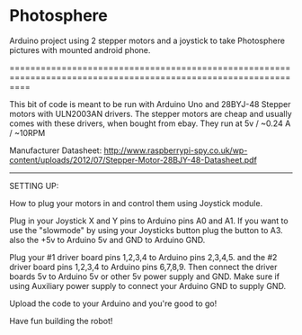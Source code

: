 Photosphere
================================================================================================================

Arduino project using 2 stepper motors and a joystick to take Photosphere pictures with mounted android phone.

================================================================================================================

This bit of code is meant to be run with Arduino Uno and 28BYJ-48 Stepper motors with ULN2003AN drivers.
The stepper motors are cheap and usually comes with these drivers, when bought from ebay. 
They run at 5v / ~0.24 A / ~10RPM

Manufacturer Datasheet: http://www.raspberrypi-spy.co.uk/wp-content/uploads/2012/07/Stepper-Motor-28BJY-48-Datasheet.pdf

----------------------------------------------------------------------------------------------------------------
SETTING UP:

How to plug your motors in and control them using Joystick module.

Plug in your Joystick X and Y pins to Arduino pins A0 and A1.
If you want to use the "slowmode" by using your Joysticks button plug the button to A3.
also the +5v to Arduino 5v and GND to Arduino GND.

Plug your #1 driver board pins 1,2,3,4 to Arduino pins 2,3,4,5.
and the #2 driver board pins 1,2,3,4 to Arduino pins 6,7,8,9.
Then connect the driver boards 5v to Arduino 5v or other 5v power supply and GND.
Make sure if using Auxiliary power supply to connect your Arduino GND to supply GND.

Upload the code to your Arduino and you're good to go!

Have fun building the robot!